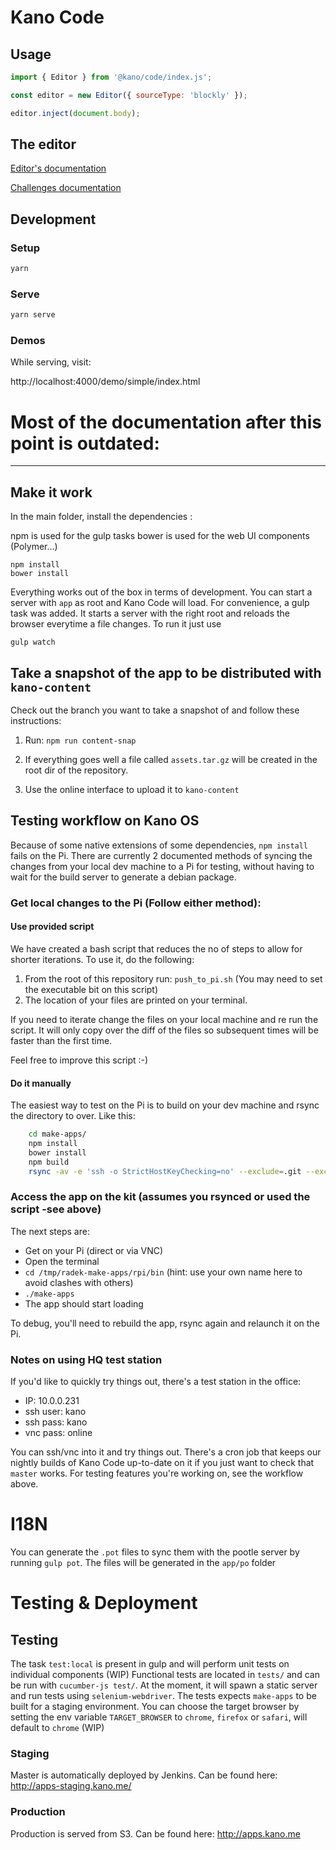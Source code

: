 # Kano Code

## Usage

```js
import { Editor } from '@kano/code/index.js';

const editor = new Editor({ sourceType: 'blockly' });

editor.inject(document.body);

```

## The editor

[Editor's documentation](./app/lib/editor/README.md)

[Challenges documentation](./app/lib/challenge/README.md)

## Development

### Setup

```bash
yarn
```

### Serve

```bash
yarn serve
```

### Demos

While serving, visit:

http://localhost:4000/demo/simple/index.html

# Most of the documentation after this point is outdated:
-----

## Make it work

In the main folder, install the dependencies :

npm is used for the gulp tasks
bower is used for the web UI components (Polymer...)

```shell
npm install
bower install
```

Everything works out of the box in terms of development. You can start a server with `app` as root and Kano Code will load.
For convenience, a gulp task was added. It starts a server with the right root and reloads the browser everytime a file changes.
To run it just use

```shell
gulp watch
```

## Take a snapshot of the app to be distributed with `kano-content`
Check out the branch you want to take a snapshot of and follow these instructions:

1. Run: `npm run content-snap`

2. If everything goes well a file called `assets.tar.gz` will be created in the root dir of the repository.
3. Use the online interface to upload it to `kano-content`

## Testing workflow on Kano OS

Because of some native extensions of some dependencies, `npm install`
fails on the Pi. There are currently 2 documented methods of syncing the
changes from your local dev machine to a Pi for testing, without having to
wait for the build server to generate a debian package.

### Get local changes to the Pi (Follow either method):
#### Use provided script
We have created a bash script that reduces the no of steps to allow for
shorter iterations. To use it, do the following:
1. From the root of this repository run: `push_to_pi.sh`
(You may need to set the executable bit on this script)
2. The location of your files are printed on your terminal.

If you need to iterate change the files on your local machine and re run the
script. It will only copy over the diff of the files so subsequent times will
be faster than the first time.

Feel free to improve this script :-)


#### Do it manually
The easiest way to test on the Pi is to build on
your dev machine and rsync the directory to over. Like this:

```bash
    cd make-apps/
    npm install
    bower install
    npm build
    rsync -av -e 'ssh -o StrictHostKeyChecking=no' --exclude=.git --exclude=node_modules . "kano@10.0.0.231:/tmp/radek-make-apps"
```

### Access the app on the kit (assumes you rsynced or used the script -see above)
The next steps are:

* Get on your Pi (direct or via VNC)
* Open the terminal
* `cd /tmp/radek-make-apps/rpi/bin` (hint: use your own name here to avoid clashes with others)
* `./make-apps`
* The app should start loading

To debug, you'll need to rebuild the app, rsync again and relaunch it on the Pi.

### Notes on using HQ test station

If you'd like to quickly try things out, there's a test station in the office:

* IP: 10.0.0.231
* ssh user: kano
* ssh pass: kano
* vnc pass: online

You can ssh/vnc into it and try things out. There's a cron job that keeps our nightly
builds of Kano Code up-to-date on it if you just want to check that `master` works.
For testing features you're working on, see the workflow above.

# I18N

You can generate the `.pot` files to sync them with the pootle server by running `gulp pot`. The files will be generated in the `app/po` folder

# Testing & Deployment

## Testing

The task `test:local` is present in gulp and will perform unit tests on individual components (WIP)
Functional tests are located in `tests/` and can be run with `cucumber-js test/`. At the moment, it will spawn a static server and run tests using `selenium-webdriver`. The tests expects `make-apps` to be built for a staging environment.
You can choose the target browser by setting the env variable `TARGET_BROWSER` to `chrome`, `firefox` or `safari`, will default to `chrome` (WIP)

### Staging

Master is automatically deployed by Jenkins. Can be found here: http://apps-staging.kano.me/

### Production

Production is served from S3. Can be found here: http://apps.kano.me
